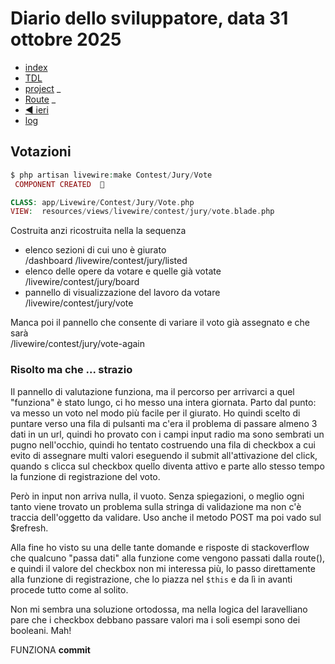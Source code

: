 # Diario dello sviluppatore, data 31 ottobre 2025

* [index](../index.md)
* [TDL](../TDL.md)
* [project](https://github.com/users/mrai64/projects/1)
_
* [Route](/routes/web.php)
_
* [◀️ ieri](./2025-10-30_IT.md)
* [log](/storage/logs/laravel.log)

## Votazioni

```php
$ php artisan livewire:make Contest/Jury/Vote
 COMPONENT CREATED  🤙

CLASS: app/Livewire/Contest/Jury/Vote.php
VIEW:  resources/views/livewire/contest/jury/vote.blade.php
```

Costruita anzi ricostruita nella la sequenza

* elenco sezioni di cui uno è giurato  
  /dashboard
  /livewire/contest/jury/listed
* elenco delle opere da votare e quelle già votate  
  /livewire/contest/jury/board
* pannello di visualizzazione del lavoro da votare  
  /livewire/contest/jury/vote

Manca poi il pannello che consente di variare il voto già assegnato
e che sarà  
/livewire/contest/jury/vote-again  

### Risolto ma che ... strazio

Il pannello di valutazione funziona, ma il percorso per
arrivarci a quel "funziona" è stato lungo, ci ho messo una intera giornata.
Parto dal punto: va messo un voto nel modo più facile per
il giurato. Ho quindi scelto di puntare verso una fila di
pulsanti ma c'era il problema di passare almeno 3 dati
in un url, quindi ho provato con i campi input radio
ma sono sembrati un pugno nell'occhio, quindi ho tentato
costruendo una fila di checkbox a cui evito di assegnare
multi valori eseguendo il submit all'attivazione del click,
quando s clicca sul checkbox quello diventa attivo e
parte allo stesso tempo la funzione di registrazione del voto.

Però in input non arriva nulla, il vuoto. Senza spiegazioni,
o meglio ogni tanto viene trovato un problema sulla stringa di validazione
ma non c'è traccia dell'oggetto da validare. Uso anche il metodo
POST ma poi vado sul $refresh.

Alla fine ho visto su una delle tante domande e risposte di
stackoverflow che qualcuno "passa dati" alla funzione
come vengono passati dalla route(), e quindi
il valore del checkbox non mi interessa più, lo passo direttamente
alla funzione di registrazione, che lo piazza nel `$this`
e da lì in avanti procede tutto come al solito.

Non mi sembra una soluzione ortodossa, ma nella logica del laravelliano
pare che i checkbox debbano passare valori ma i soli esempi
sono dei booleani. Mah!

FUNZIONA **commit**
